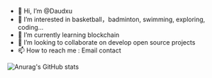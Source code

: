 - 👋 Hi, I’m @Daudxu
- 👀 I’m interested in basketball，badminton, swimming, exploring, coding...
- 🌱 I’m currently learning blockchain
- 💞️ I’m looking to collaborate on develop open source projects
- 📫 How to reach me : Email contact
<!---
Daudxu/Daudxu is a ✨ special ✨ repository because its `README.md` (this file) appears on your GitHub profile.
You can click the Preview link to take a look at your changes.
--->

![Anurag's GitHub stats](https://github-readme-stats.vercel.app/api?username=Daudxu&show_icons=true)
